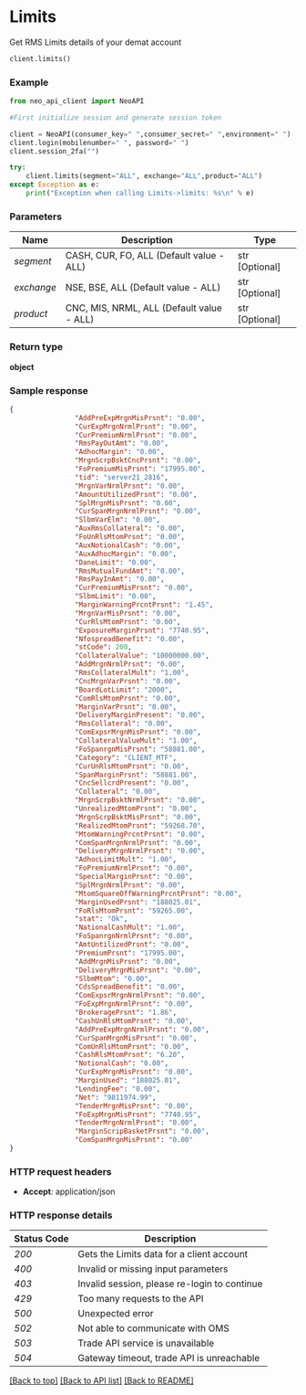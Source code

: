 # **Limits**
Get RMS Limits details of your demat account

```python
client.limits()
```

### Example

```python
from neo_api_client import NeoAPI

#First initialize session and generate session token

client = NeoAPI(consumer_key=" ",consumer_secret=" ",environment=" ")
client.login(mobilenumber=" ", password=" ")
client.session_2fa("")

try:
    client.limits(segment="ALL", exchange="ALL",product="ALL")
except Exception as e:
    print("Exception when calling Limits->limits: %s\n" % e)
```

### Parameters
| Name        | Description                                 | Type           | 
|-------------|---------------------------------------------|----------------|
| *segment*   | CASH, CUR, FO, ALL (Default value - ALL)    | str [Optional] | 
| *exchange*  | NSE, BSE, ALL (Default value - ALL)         | str [Optional] | 
| *product*   | CNC, MIS, NRML, ALL (Default value - ALL)   | str [Optional] | 
 

### Return type

**object**

### Sample response

```json
{
                "AddPreExpMrgnMisPrsnt": "0.00",
                "CurExpMrgnNrmlPrsnt": "0.00",
                "CurPremiumNrmlPrsnt": "0.00",
                "RmsPayOutAmt": "0.00",
                "AdhocMargin": "0.00",
                "MrgnScrpBsktCncPrsnt": "0.00",
                "FoPremiumMisPrsnt": "17995.00",
                "tid": "server21_2816",
                "MrgnVarNrmlPrsnt": "0.00",
                "AmountUtilizedPrsnt": "0.00",
                "SplMrgnMisPrsnt": "0.00",
                "CurSpanMrgnNrmlPrsnt": "0.00",
                "SlbmVarElm": "0.00",
                "AuxRmsCollateral": "0.00",
                "FoUnRlsMtomPrsnt": "0.00",
                "AuxNotionalCash": "0.00",
                "AuxAdhocMargin": "0.00",
                "DaneLimit": "0.00",
                "RmsMutualFundAmt": "0.00",
                "RmsPayInAmt": "0.00",
                "CurPremiumMisPrsnt": "0.00",
                "SlbmLimit": "0.00",
                "MarginWarningPrcntPrsnt": "1.45",
                "MrgnVarMisPrsnt": "0.00",
                "CurRlsMtomPrsnt": "0.00",
                "ExposureMarginPrsnt": "7740.95",
                "NfospreadBenefit": "0.00",
                "stCode": 200,
                "CollateralValue": "10000000.00",
                "AddMrgnNrmlPrsnt": "0.00",
                "RmsCollateralMult": "1.00",
                "CncMrgnVarPrsnt": "0.00",
                "BoardLotLimit": "2000",
                "ComRlsMtomPrsnt": "0.00",
                "MarginVarPrsnt": "0.00",
                "DeliveryMarginPresent": "0.00",
                "RmsCollateral": "0.00",
                "ComExpsrMrgnMisPrsnt": "0.00",
                "CollateralValueMult": "1.00",
                "FoSpanrgnMisPrsnt": "58881.00",
                "Category": "CLIENT_MTF",
                "CurUnRlsMtomPrsnt": "0.00",
                "SpanMarginPrsnt": "58881.00",
                "CncSellcrdPresent": "0.00",
                "Collateral": "0.00",
                "MrgnScrpBsktNrmlPrsnt": "0.00",
                "UnrealizedMtomPrsnt": "0.00",
                "MrgnScrpBsktMisPrsnt": "0.00",
                "RealizedMtomPrsnt": "59268.70",
                "MtomWarningPrcntPrsnt": "0.00",
                "ComSpanMrgnNrmlPrsnt": "0.00",
                "DeliveryMrgnNrmlPrsnt": "0.00",
                "AdhocLimitMult": "1.00",
                "FoPremiumNrmlPrsnt": "0.00",
                "SpecialMarginPrsnt": "0.00",
                "SplMrgnNrmlPrsnt": "0.00",
                "MtomSquareOffWarningPrcntPrsnt": "0.00",
                "MarginUsedPrsnt": "188025.01",
                "FoRlsMtomPrsnt": "59265.00",
                "stat": "Ok",
                "NationalCashMult": "1.00",
                "FoSpanrgnNrmlPrsnt": "0.00",
                "AmtUntilizedPrsnt": "0.00",
                "PremiumPrsnt": "17995.00",
                "AddMrgnMisPrsnt": "0.00",
                "DeliveryMrgnMisPrsnt": "0.00",
                "SlbmMtom": "0.00",
                "CdsSpreadBenefit": "0.00",
                "ComExpsrMrgnNrmlPrsnt": "0.00",
                "FoExpMrgnNrmlPrsnt": "0.00",
                "BrokeragePrsnt": "1.86",
                "CashUnRlsMtomPrsnt": "0.00",
                "AddPreExpMrgnNrmlPrsnt": "0.00",
                "CurSpanMrgnMisPrsnt": "0.00",
                "ComUnRlsMtomPrsnt": "0.00",
                "CashRlsMtomPrsnt": "6.20",
                "NotionalCash": "0.00",
                "CurExpMrgnMisPrsnt": "0.00",
                "MarginUsed": "188025.01",
                "LendingFee": "0.00",
                "Net": "9811974.99",
                "TenderMrgnMisPrsnt": "0.00",
                "FoExpMrgnMisPrsnt": "7740.95",
                "TenderMrgnNrmlPrsnt": "0.00",
                "MarginScripBasketPrsnt": "0.00",
                "ComSpanMrgnMisPrsnt": "0.00"
}
```

### HTTP request headers

 - **Accept**: application/json

### HTTP response details
| Status Code | Description                                  |
|-------------|----------------------------------------------|
| *200*       | Gets the Limits data for a client account    |
| *400*       | Invalid or missing input parameters          |
| *403*       | Invalid session, please re-login to continue |
| *429*       | Too many requests to the API                 |
| *500*       | Unexpected error                             |
| *502*       | Not able to communicate with OMS             |
| *503*       | Trade API service is unavailable             |
| *504*       | Gateway timeout, trade API is unreachable    |

[[Back to top]](#) [[Back to API list]](../README.md#documentation-for-api-endpoints)  [[Back to README]](../README.md)
